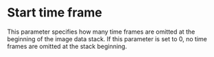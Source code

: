 # Start time frame

This parameter specifies how many time frames are omitted at the beginning of the image data stack. If this parameter is set to 0, no time frames are omitted at the stack beginning.
